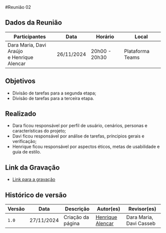 #Reunião 02

## Dados da Reunião

|                  Participantes                  |    Data    |    Horário    |      Local       |
| ----------------------------------------------- | ---------- | ------------- | ---------------- |
| Dara Maria, Davi Araújo <br> e Henrique Alencar | 26/11/2024 | 20h00 - 20h30 | Plataforma Teams |

## Objetivos 

* Divisão de tarefas para a segunda etapa;
* Divisão de tarefas para a terceira etapa.

## Realizado

* Dara ficou responsável por perfil de usuário, cenários, personas e características do projeto;
* Davi ficou responsável por análise de tarefas, príncipios gerais e verificação;
* Henrique ficou responsável por aspectos éticos, metas de usabilidade e guia de estilo.

## Link da Gravação

* <a href="https://unbbr.sharepoint.com/:v:/s/Estudos669/EbuFpdVvWFxKvnDQFVFUqWABVUBGhWVNXteOrK5pgEYklQ?e=rcr19f&nav=eyJyZWZlcnJhbEluZm8iOnsicmVmZXJyYWxBcHAiOiJTdHJlYW1XZWJBcHAiLCJyZWZlcnJhbFZpZXciOiJTaGFyZURpYWxvZy1MaW5rIiwicmVmZXJyYWxBcHBQbGF0Zm9ybSI6IldlYiIsInJlZmVycmFsTW9kZSI6InZpZXcifX0%3D" target="_blank">Link para a gravação</a>

## Histórico de versão

| Versão | Data       | Descrição                             | Autor(es)                                       | Revisor(es)             |
| ------ | ---------- | ------------------------------------- | ----------------------------------------------- | ----------------------- |
| `1.0`  | 27/11/2024 | Criação da página                     | [Henrique Alencar](https://github.com/henryqma) | Dara Maria, Davi Casseb |
